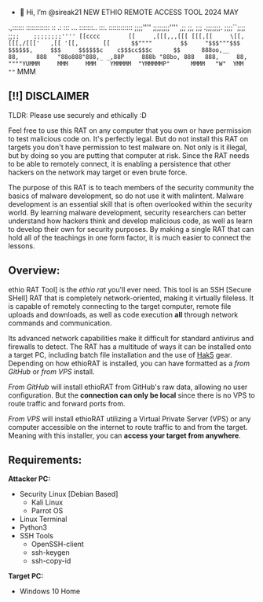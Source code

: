 - 👋 Hi, I’m @sireak21
  NEW ETHIO REMOTE ACCESS TOOL 2024 MAY



.,::::::  ::::::::::::  ::   .:  :::    ...         :::::::..     :::.     ::::::::::::
;;;;''''  ;;;;;;;;'''' ,;;   ;;, ;;; .;;;;;;;.      ;;;;``;;;;    ;;`;;    ;;;;;;;;''''
 [[cccc        [[     ,[[[,,,[[[ [[[,[[     \[[,     [[[,/[[['   ,[[ '[[,       [[     
 $$""""        $$     "$$$"""$$$ $$$$$$,     $$$     $$$$$$c    c$$$cc$$$c      $$     
 888oo,__      88,     888   "88o888"888,_ _,88P     888b "88bo, 888   888,     88,    
 """"YUMMM     MMM     MMM    YMMMMM  "YMMMMMP"      MMMM   "W"  YMM   ""`      MMM  



<!---
sireak21/sireak21 is a ✨ special ✨ repository because its `README.md` (this file) appears on your GitHub profile.
You can click the Preview link to take a look at your changes.
--->
## [!!] DISCLAIMER
TLDR:
Please use securely and ethically :D

Feel free to use this RAT on any computer that you own or have permission to test malicious code on. It's perfectly legal. But do not install this RAT on targets you don't have permission to test malware on. Not only is it illegal, but by doing so you are putting that computer at risk. Since the RAT needs to be able to remotely connect, it is enabling a persistence that other hackers on the network may target or even brute force. 

The purpose of this RAT is to teach members of the security community the basics of malware development, so do not use it with malintent. Malware development is an essential skill that is often overlooked within the security world. By learning malware development, security researchers can better understand how hackers think and develop malicious code, as well as learn to develop their own for security purposes. By making a single RAT that can hold all of the teachings in one form factor, it is much easier to connect the lessons.

## Overview:
ethio RAT Tool] is the *ethio rat* you'll ever need. This tool is an SSH [Secure SHell] RAT that is completely network-oriented, making it virtually fileless. It is capable of remotely connecting to the target computer, remote file uploads and downloads, as well as code execution **all** through network commands and communication.

Its advanced network capabilities make it difficult for standard antivirus and firewalls to detect. The RAT has a multitude of ways it can be installed onto a target PC, including batch file installation and the use of [Hak5](https://hak5.org) gear. Depending on how ethioRAT is installed, you can have formatted as a *from GitHub* or *from VPS* install.

*From GitHub* will install ethioRAT from GitHub's raw data, allowing no user configuration. But the **connection can only be local** since there is no VPS to route traffic and forward ports from.

*From VPS* will install ethioRAT utilizing a Virtual Private Server (VPS) or any computer accessible on the internet to route traffic to and from the target. Meaning with this installer, you can **access your target from anywhere**.
## Requirements:
**Attacker PC:**
- Security Linux [Debian Based]
    - Kali Linux
    - Parrot OS
- Linux Terminal
- Python3
- SSH Tools
    - OpenSSH-client
    - ssh-keygen
    - ssh-copy-id

**Target PC:**
- Windows 10 Home
